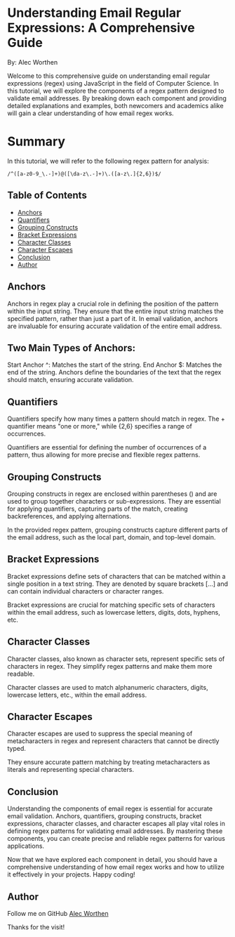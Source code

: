 
# Understanding Email Regular Expressions: A Comprehensive Guide
By: Alec Worthen

Welcome to this comprehensive guide on understanding email regular expressions (regex) using JavaScript in the field of Computer Science. In this tutorial, we will explore the components of a regex pattern designed to validate email addresses. By breaking down each component and providing detailed explanations and examples, both newcomers and academics alike will gain a clear understanding of how email regex works.

# Summary
In this tutorial, we will refer to the following regex pattern for analysis:

```
/^([a-z0-9_\.-]+)@([\da-z\.-]+)\.([a-z\.]{2,6})$/
```
## Table of Contents
- [Anchors](#anchors)
- [Quantifiers](#quantifiers)
- [Grouping Constructs](#grouping-constructs)
- [Bracket Expressions](#bracket-expressions)
- [Character Classes](#character-classes)
- [Character Escapes](#character-escapes)
- [Conclusion](#conclusion)
- [Author](#author)

## Anchors
Anchors in regex play a crucial role in defining the position of the pattern within the input string. They ensure that the entire input string matches the specified pattern, rather than just a part of it. In email validation, anchors are invaluable for ensuring accurate validation of the entire email address.

## Two Main Types of Anchors:
Start Anchor ^: Matches the start of the string.
End Anchor $: Matches the end of the string.
Anchors define the boundaries of the text that the regex should match, ensuring accurate validation.

## Quantifiers
Quantifiers specify how many times a pattern should match in regex. The + quantifier means "one or more," while {2,6} specifies a range of occurrences.

Quantifiers are essential for defining the number of occurrences of a pattern, thus allowing for more precise and flexible regex patterns.

## Grouping Constructs
Grouping constructs in regex are enclosed within parentheses () and are used to group together characters or sub-expressions. They are essential for applying quantifiers, capturing parts of the match, creating backreferences, and applying alternations.

In the provided regex pattern, grouping constructs capture different parts of the email address, such as the local part, domain, and top-level domain.

## Bracket Expressions
Bracket expressions define sets of characters that can be matched within a single position in a text string. They are denoted by square brackets [...] and can contain individual characters or character ranges.

Bracket expressions are crucial for matching specific sets of characters within the email address, such as lowercase letters, digits, dots, hyphens, etc.

## Character Classes
Character classes, also known as character sets, represent specific sets of characters in regex. They simplify regex patterns and make them more readable.

Character classes are used to match alphanumeric characters, digits, lowercase letters, etc., within the email address.

## Character Escapes
Character escapes are used to suppress the special meaning of metacharacters in regex and represent characters that cannot be directly typed.

They ensure accurate pattern matching by treating metacharacters as literals and representing special characters.

## Conclusion
Understanding the components of email regex is essential for accurate email validation. Anchors, quantifiers, grouping constructs, bracket expressions, character classes, and character escapes all play vital roles in defining regex patterns for validating email addresses. By mastering these components, you can create precise and reliable regex patterns for various applications.

Now that we have explored each component in detail, you should have a comprehensive understanding of how email regex works and how to utilize it effectively in your projects. Happy coding!

## Author
Follow me on GitHub [Alec Worthen](https://github.com/alecworthen)

Thanks for the visit!
